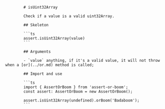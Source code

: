             # isUint32Array

            Check if a value is a valid uint32Array.

            ## Skeleton

            ```ts
            assert.isUint32Array(value)
            ```

            ## Arguments

            - `value` anything, if it's a valid value, it will not throw when a [or](../or.md) method is called;

            ## Import and use

            ```ts
            import { AssertOrBoom } from 'assert-or-boom';
            const assert: AssertOrBoom = new AssertOrBoom();

            assert.isUint32Array(undefined).orBoom('Badaboom');
            ```
